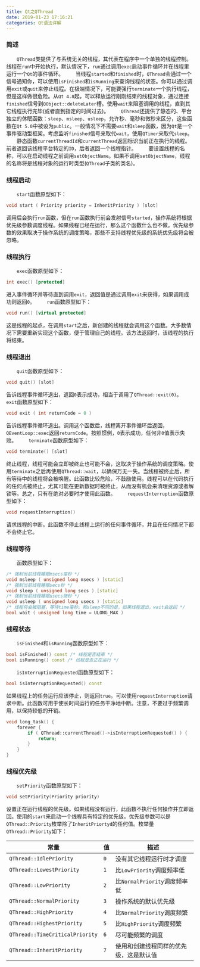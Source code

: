 ```yaml
---
title: Qt之QThread
date: 2019-01-23 17:16:21
categories: Qt语法详解
---
```

### 简述

&emsp;&emsp;`QThread`类提供了与系统无关的线程，其代表在程序中一个单独的线程控制。线程在`run`中开始执行，默认情况下，`run`通过调用`exec`启动事件循环并在线程里运行一个`Qt`的事件循环。
&emsp;&emsp;当线程`started`和`finished`时，`QThread`会通过一个信号通知你，可以使用`isFinished`和`isRunning`来查询线程的状态。你可以通过调用`exit`或`quit`来停止线程。在极端情况下，可能要强行`terminate`一个执行线程，但是这样做很危险。从`Qt 4.8`起，可以释放运行刚刚结束的线程对象，通过连接`finished`信号到`QObject::deleteLater`槽。使用`wait`来阻塞调用的线程，直到其它线程执行完毕(或者直到指定的时间过去)。
&emsp;&emsp;`QThread`还提供了静态的、平台独立的休眠函数：`sleep`、`msleep`、`usleep`，允许秒、毫秒和微秒来区分，这些函数在`Qt 5.0`中被设为`public`。一般情况下不需要`wait`和`sleep`函数，因为`Qt`是一个事件驱动型框架。考虑监听`finished`信号来取代`wait`，使用`QTimer`来取代`sleep`。
&emsp;&emsp;静态函数`currentThreadId`和`currentThread`返回标识当前正在执行的线程。前者返回该线程平台特定的`ID`，后者返回一个线程指针。
&emsp;&emsp;要设置线程的名称，可以在启动线程之前调用`setObjectName`。如果不调用`setObjectName`，线程的名称将是线程对象的运行时类型(`QThread`子类的类名)。

### 线程启动

&emsp;&emsp;`start`函数原型如下：

``` cpp
void start ( Priority priority = InheritPriority ) [slot]
```

调用后会执行`run`函数，但在`run`函数执行前会发射信号`started`，操作系统将根据优先级参数调度线程。如果线程已经在运行，那么这个函数什么也不做。优先级参数的效果取决于操作系统的调度策略，那些不支持线程优先级的系统优先级将会被忽略。

### 线程执行

&emsp;&emsp;`exec`函数原型如下：

``` cpp
int exec() [protected]
```

进入事件循环并等待直到调用`exit`，返回值是通过调用`exit`来获得，如果调用成功则返回`0`。
&emsp;&emsp;`run`函数原型如下：

``` cpp
void run() [virtual protected]
```

这是线程的起点，在调用`start`之后，新创建的线程就会调用这个函数。大多数情况下需要重新实现这个函数，便于管理自己的线程。该方法返回时，该线程的执行将结束。

### 线程退出

&emsp;&emsp;`quit`函数原型如下：

``` cpp
void quit() [slot]
```

告诉线程事件循环退出，返回`0`表示成功，相当于调用了`QThread::exit(0)`。
&emsp;&emsp;`exit`函数原型如下：

``` cpp
void exit ( int returnCode = 0 )
```

告诉线程事件循环退出。调用这个函数后，线程离开事件循环后返回，`QEventLoop::exec`返回`returnCode`。按照惯例，`0`表示成功，任何非`0`值表示失败。
&emsp;&emsp;`terminate`函数原型如下：

``` cpp
void terminate() [slot]
```

终止线程，线程可能会立即被终止也可能不会，这取决于操作系统的调度策略。使用`terminate`之后再使用`QThread::wait`，以确保万无一失。当线程被终止后，所有等待中的线程将会被唤醒。此函数比较危险，不鼓励使用。线程可以在代码执行的任何点被终止，尤其可能在更新数据时被终止，从而没有机会来清理资源或者解锁等。总之，只有在绝对必要时才使用此函数。
&emsp;&emsp;`requestInterruption`函数原型如下：

``` cpp
void requestInterruption()
```

请求线程的中断。此函数不停止线程上运行的任何事件循环，并且在任何情况下都不会终止它。

### 线程等待

&emsp;&emsp;函数原型如下：

``` cpp
/* 强制当前线程睡眠msecs毫秒 */
void msleep ( unsigned long msecs ) [static]
/* 强制当前线程睡眠secs秒 */
void sleep ( unsigned long secs ) [static]
/* 强制当前线程睡眠usecs微秒 */
void usleep ( unsigned long usecs ) [static]
/* 线程将会被阻塞，等待time毫秒。和sleep不同的是，如果线程退出，wait会返回 */
bool wait ( unsigned long time = ULONG_MAX )
```

### 线程状态

&emsp;&emsp;`isFinished`和`isRunning`函数原型如下：

``` cpp
bool isFinished() const /* 线程是否结束 */
bool isRunning() const /* 线程是否正在运行 */
```

&emsp;&emsp;`isInterruptionRequested`函数原型如下：

``` cpp
bool isInterruptionRequested() const
```

如果线程上的任务运行应该停止，则返回`true`。可以使用`requestInterruption`请求中断。此函数可用于使长时间运行的任务干净地中断。注意，不要过于频繁调用，以保持较低的开销。

``` cpp
void long_task() {
    forever {
        if ( QThread::currentThread()->isInterruptionRequested() ) {
            return;
        }
    }
}
```

### 线程优先级

&emsp;&emsp;`setPriority`函数原型如下：

``` cpp
void setPriority(Priority priority)
```

设置正在运行线程的优先级。如果线程没有运行，此函数不执行任何操作并立即返回。使用的`start`来启动一个线程具有特定的优先级。优先级参数可以是`QThread::Priority`枚举除了`InheritPriortyd`的任何值。枚举量`QThread::Priority`如下：

常量                            | 值  | 描述
--------------------------------|-----|-----------
`QThread::IdlePriority`         | `0` | 没有其它线程运行时才调度
`QThread::LowestPriority`       | `1` | 比`LowPriority`调度频率低
`QThread::LowPriority`          | `2` | 比`NormalPriority`调度频率低
`QThread::NormalPriority`       | `3` | 操作系统的默认优先级
`QThread::HighPriority`         | `4` | 比`NormalPriority`调度频繁
`QThread::HighestPriority`      | `5` | 比`HighPriority`调度频繁
`QThread::TimeCriticalPriority` | `6` | 尽可能频繁的调度
`QThread::InheritPriority`      | `7` | 使用和创建线程同样的优先级，这是默认值